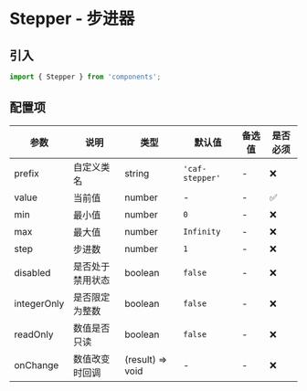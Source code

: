 # Stepper - 步进器

## 引入
```jsx
import { Stepper } from 'components';
```

## 配置项
| 参数 | 说明 | 类型 | 默认值 |备选值 | 是否必须 |
| --- | --- | --- | --- | --- | --- |
| prefix | 自定义类名 | string | `'caf-stepper'` | - | ❌ |
| value | 当前值 | number | - | - | ✅  |
| min | 最小值 | number | `0` | - | ❌ |
| max | 最大值 | number | `Infinity` | - | ❌ |
| step | 步进数 | number | `1` | - | ❌ |
| disabled | 是否处于禁用状态 | boolean | `false` | - | ❌ |
| integerOnly | 是否限定为整数 | boolean | `false` | - | ❌ |
| readOnly | 数值是否只读 | boolean | `false` | - | ❌ |
| onChange | 数值改变时回调 | (result) => void | - | - | ❌ |
